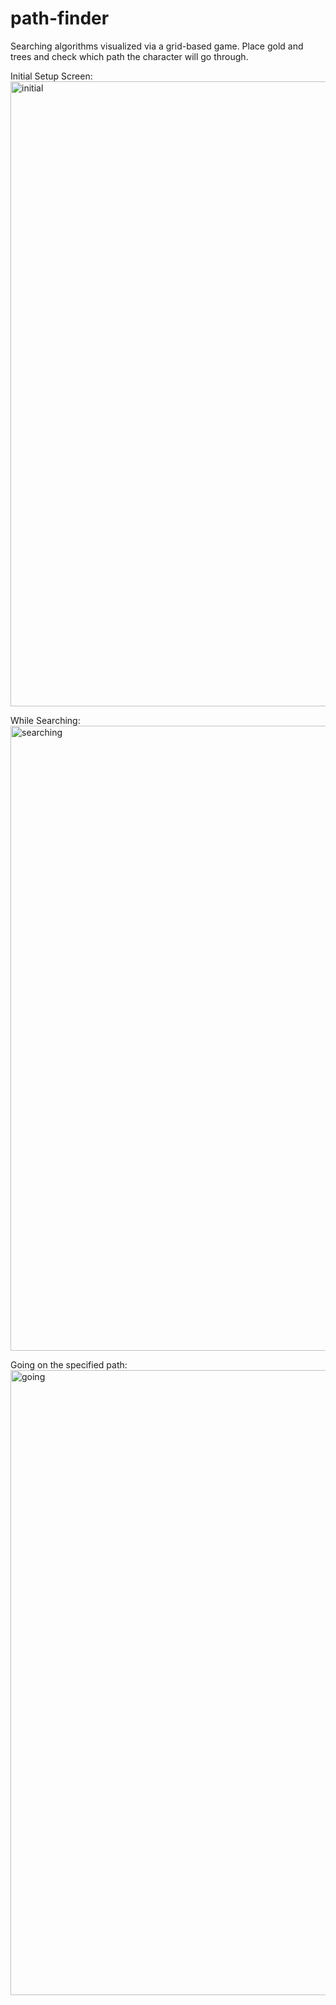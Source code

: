 # path-finder
Searching algorithms visualized via a grid-based game. Place gold and trees and check which path the character will go through.

Initial Setup Screen:
<img width="1000" alt="initial" src="https://github.com/Adam-442/path-finder/assets/98691783/050ea40b-29e7-4de2-9be2-bdf50932f993">

While Searching:
<img width="1000" alt="searching" src="https://github.com/Adam-442/path-finder/assets/98691783/29bdafd2-c549-4984-8604-379c7a0b93fd">

Going on the specified path:
<img width="1000" alt="going" src="https://github.com/Adam-442/path-finder/assets/98691783/36182b9c-5ab9-413b-b5df-c24a455ed1db">
